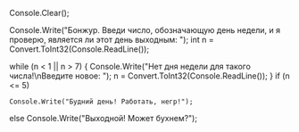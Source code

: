 Console.Clear();

Console.Write("Бонжур. Введи число, обозначающую день недели, и я проверю, является ли этот день выходным: ");
int n = Convert.ToInt32(Console.ReadLine());

while (n < 1 || n > 7)
{
    Console.Write("Нет дня недели для такого числа!\nВведите новое: ");
    n = Convert.ToInt32(Console.ReadLine());
}
if (n <= 5)

    Console.Write("Будний день! Работать, негр!");
else
    Console.Write("Выходной! Может бухнем?");